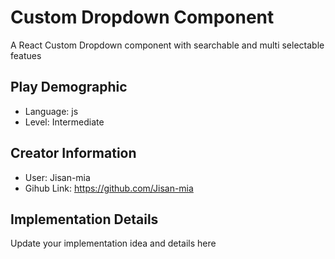 # Custom Dropdown Component

A React Custom Dropdown component with searchable and multi selectable featues

## Play Demographic

- Language: js
- Level: Intermediate

## Creator Information

- User: Jisan-mia
- Gihub Link: https://github.com/Jisan-mia

## Implementation Details

Update your implementation idea and details here
